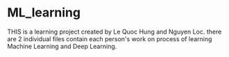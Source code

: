 # ML_learning
THIS is a learning project created by Le Quoc Hung and Nguyen Loc. there are 2 individual files contain each person's work on process of learning Machine Learning and Deep Learning.
